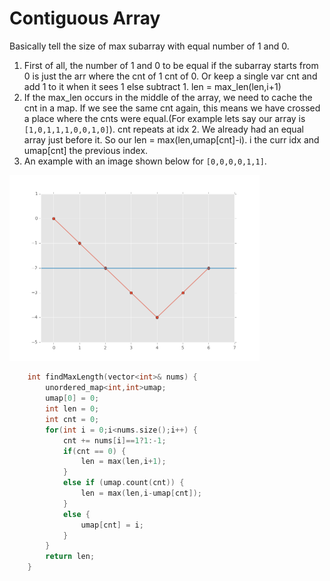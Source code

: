 # Contiguous Array

Basically tell the size of max subarray with equal number of 1 and 0.

1. First of all, the number of 1 and 0 to be equal if the subarray starts from 0 is just the arr where the cnt of 1 cnt of 0. Or keep a single var cnt and add 1 to it when it sees 1 else subtract 1. len = max_len(len,i+1)
2. If the max_len occurs in the middle of the array, we need to cache the cnt in a map. If we see the same cnt again, this means we have crossed a place where the cnts were equal.(For example lets say our array is ```[1,0,1,1,1,0,0,1,0]```). cnt repeats at idx 2. We already had an equal array just before it. So our len = max(len,umap[cnt]-i). i the curr idx and umap[cnt] the previous index.
3. An example with an image shown below for ```[0,0,0,0,1,1]```.

<img src="../Images/525.png" alt="drawing" width="400"/>

```C++
    int findMaxLength(vector<int>& nums) {
        unordered_map<int,int>umap;
        umap[0] = 0;
        int len = 0;
        int cnt = 0;
        for(int i = 0;i<nums.size();i++) {
            cnt += nums[i]==1?1:-1;
            if(cnt == 0) {
                len = max(len,i+1);
            }
            else if (umap.count(cnt)) {
                len = max(len,i-umap[cnt]);
            }
            else {
                umap[cnt] = i;
            }
        }
        return len;
    }
```
